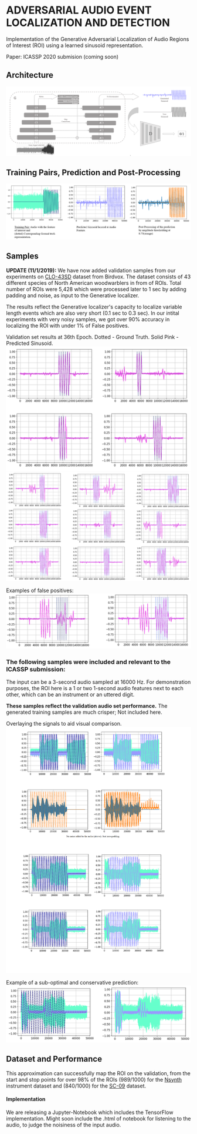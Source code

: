 # ADVERSARIAL AUDIO EVENT LOCALIZATION AND DETECTION 


Implementation of the Generative Adversarial Localization of Audio Regions of Interest (ROI) using a learned sinusoid representation.

Paper: ICASSP 2020 submision (coming soon)

## Architecture
<img src="static/arch.PNG"/>



## Training Pairs, Prediction and Post-Processing
<img src="static/represn_steps.PNG"/>

## Samples

**UPDATE (11/1/2019):** We have now added validation samples from our experiments on [CLO-43SD](https://wp.nyu.edu/birdvox/codedata/) dataset from Birdvox. The dataset consists of 43 different species of North American woodwarblers in from of ROIs. Total number of ROIs were 5,428 which were processed later to 1 sec by adding padding and noise, as input to the Generative localizer.

The results reflect the Generative localizer's capacity to localize variable length events which are also very short (0.1 sec to 0.3 sec). In our intital experiments with very noisy samples, we got over 90% accuracy in localizing the ROI with under 1% of False positives.

Validation set results at 36th Epoch. Dotted - Ground Truth. Solid Pink - Predicted Sinusoid.
<img src="static/epoch36_0.PNG"/>
<img src="static/epoch36_1.PNG"/>

Examples of false positives:
<img src="static/epoch36_falsePositive.PNG"/>


### **The following samples were included and relevant to the ICASSP submission:**

The input can be a 3-second audio sampled at 16000 Hz. For demonstration purposes, the ROI here is a 1 or two 1-second audio features next to each other, which can be an instrument or an uttered digit.

**These samples reflect the validation audio set performance.** The generated training samples are much crisper; Not included here.

Overlaying the signals to aid visual comparison.
<img src="static/samples_0.png"/>

Example of a sub-optimal and conservative prediction:
<img src="static/false_pred.PNG"/>



## Dataset and Performance

This approximation can successfully map the ROI on the validation, from the start and stop points for over 98% of the ROIs (989/1000) for the [Nsynth](https://magenta.tensorflow.org/datasets/nsynth) instrument dataset and (840/1000) for the [SC-09](https://github.com/chrisdonahue/wavegan#datasets) dataset.

#### Implementation

We are releasing a Jupyter-Notebook which includes the TensorFlow implementation. Might soon include the .html of notebook for listening to the audio, to judge the noisiness of the input audio.
